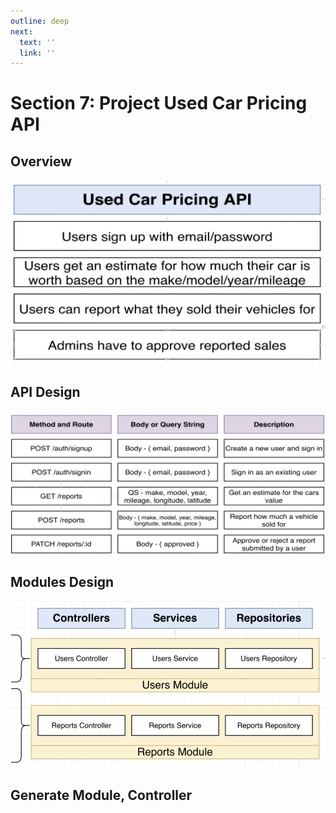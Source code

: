 ```yaml
---
outline: deep
next:
  text: ''
  link: ''
---
```


# Section 7: Project Used Car Pricing API

## Overview 
  ![alt text](img/image-18.png)

## API Design
  ![alt text](img/image-19.png)

## Modules Design
  ![alt text](img/image-20.png)

## Generate Module, Controller
